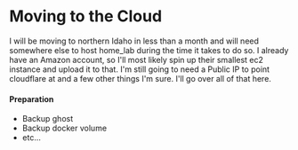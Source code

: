 # Moving to the Cloud

I will be moving to northern Idaho in less than a month and will need somewhere else to host home_lab during the time it takes to do so.  I already have an Amazon account, so I'll most likely spin up their smallest ec2 instance and upload it to that.  I'm still going to need a Public IP to point cloudflare at and a few other things I'm sure.  I'll go over all of that here.

#### Preparation
* Backup ghost
* Backup docker volume
* etc...

